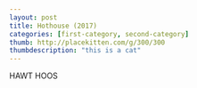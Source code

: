 ```yaml
---
layout: post
title: Hothouse (2017)
categories: [first-category, second-category]
thumb: http://placekitten.com/g/300/300
thumbdescription: "this is a cat"
---
```


HAWT HOOS